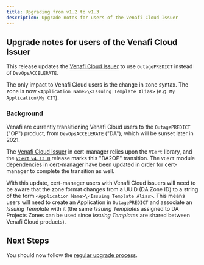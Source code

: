 ```yaml
---
title: Upgrading from v1.2 to v1.3
description: Upgrade notes for users of the Venafi Cloud Issuer
---
```


## Upgrade notes for users of the Venafi Cloud Issuer

This release updates the [Venafi Cloud Issuer][] to use `OutagePREDICT` instead
of `DevOpsACCELERATE`.

The only impact to Venafi Cloud users is the change in zone syntax. The zone is
now `<Application Name>\<Issuing Template Alias>` (e.g.
`My Application\My CIT`).

### Background

Venafi are currently transitioning Venafi Cloud users to the `OutagePREDICT`
("OP") product, from `DevOpsACCELERATE` ("DA"), which will be sunset later
in 2021.

The [Venafi Cloud Issuer][] in cert-manager relies upon the `VCert` library, and
the [`VCert` `v4.13.0`][] release marks this "DA2OP" transition. The `VCert`
module dependencies in cert-manager have been updated in order for cert-manager
to complete the transition as well.

With this update, cert-manager users with Venafi Cloud issuers will need to be
aware that the zone format changes from a UUID (DA Zone ID) to a string of the
form `<Application Name>\<Issuing Template Alias>`. This means users will need
to create an Application in `OutagePREDICT` and associate an _Issuing Template_
with it (the same _Issuing Templates_ assigned to DA Projects Zones can be used
since _Issuing Templates_ are shared between Venafi Cloud products).

[venafi cloud issuer]: https://cert-manager.io/docs/configuration/venafi/
[`vcert` `v4.13.0`]: https://github.com/Venafi/vcert/releases/tag/v4.13.0

## Next Steps

You should now follow the [regular upgrade process](./README.md).
